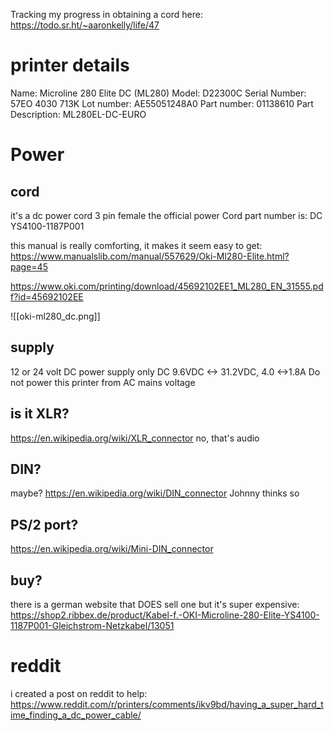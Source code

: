 Tracking my progress in obtaining a cord here: https://todo.sr.ht/~aaronkelly/life/47

# printer details
Name: Microline 280 Elite DC (ML280)
Model: D22300C
Serial Number: 57EO 4030 713K
Lot number: AE55051248A0
Part number: 01138610
Part Description: ML280EL-DC-EURO

# Power
## cord
it's a dc power cord 3 pin female
the official power Cord part number is: DC YS4100-1187P001

this manual is really comforting, it makes it seem easy to get:
https://www.manualslib.com/manual/557629/Oki-Ml280-Elite.html?page=45

https://www.oki.com/printing/download/45692102EE1_ML280_EN_31555.pdf?id=45692102EE

![[oki-ml280_dc.png]]

## supply
12 or 24 volt DC power supply only
DC 9.6VDC <-> 31.2VDC, 4.0 <->1.8A
Do not power this printer from AC mains voltage

## is it XLR?
https://en.wikipedia.org/wiki/XLR_connector
no, that's audio

## DIN?
maybe? https://en.wikipedia.org/wiki/DIN_connector
Johnny thinks so

## PS/2 port?
https://en.wikipedia.org/wiki/Mini-DIN_connector

## buy?
there is a german website that DOES sell one but it's super expensive: https://shop2.ribbex.de/product/Kabel-f.-OKI-Microline-280-Elite-YS4100-1187P001-Gleichstrom-Netzkabel/13051

# reddit
i created a post on reddit to help: https://www.reddit.com/r/printers/comments/ikv9bd/having_a_super_hard_time_finding_a_dc_power_cable/
